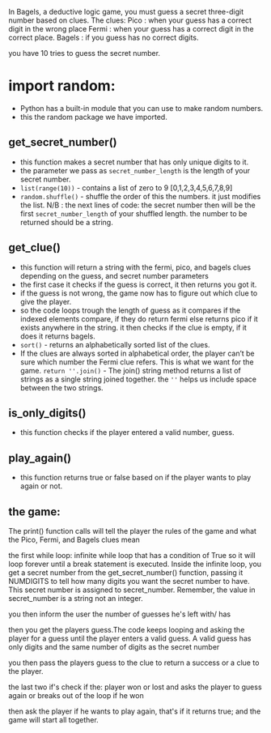 In Bagels, a deductive logic game, you
must guess a secret three-digit number
based on clues.
 The clues:
  Pico : when your guess has a correct digit in the wrong place
  Fermi : when your guess has a correct digit in the correct place.
  Bagels : if you guess has no correct digits.

you have 10 tries to guess the secret number.
# import random:
  - Python has a built-in module that you can use to make random numbers.
  - this the random package we have imported.
## get_secret_number() 
  - this function makes a secret number that has only unique digits to it.
  - the parameter we pass as `secret_number_length` is the length of your  secret number.
  - `list(range(10))` - contains a list of zero to 9 [0,1,2,3,4,5,6,7,8,9]
  - `random.shuffle()` - shuffle the order of this the numbers. it just modifies  the list.
N/B : the next lines of code:
  the secret number then will be the first `secret_number_length` of your shuffled length.
  the number to be returned should be a string.

## get_clue() 
  - this function will return a string with the fermi, pico, and bagels clues depending on the guess, and secret number parameters
  - the first case it checks if the guess is correct, it then returns you got it.
  - if the guess is not wrong, the game now has to figure out which clue to give the player.
  - so the code loops trough the length of guess as it compares if the indexed elements compare, if they do return fermi else returns pico if it exists anywhere in the string.
  it then checks if the clue is empty, if it does it returns bagels.
  - `sort()` - returns an alphabetically sorted list of the clues.
  - If the clues are always sorted in alphabetical order, the player can’t be sure which number the Fermi clue refers. This is what we want for the game.
  `return ''.join()` - The join() string method returns a list of strings as a single string joined together. the `''` helps us include space between the two strings.


## is_only_digits()
  - this function checks if the player entered a valid number, guess.
## play_again()
  - this function returns true or false based on if the player wants to play again or not.


## the game:
The print() function calls will tell the player the rules of the game and what the Pico, Fermi, and Bagels clues mean

the first while loop:
infinite while loop that has a condition of True so it will loop forever until a break statement is executed. Inside the infinite loop, you get a secret number from the get_secret_number() function, passing it NUMDIGITS to tell how many digits you want the secret number to have. This secret number is assigned to secret_number. Remember, the value in secret_number is a string not an integer.

you then inform the user the number of guesses he's left with/ has

then you get the players guess.The code keeps looping and asking the player for a guess until the player enters a valid guess. A valid guess has only digits and the same number of digits as the secret number

you then pass the players guess to the clue to return a success or a clue to the player.

the last two if's check if the:
player won or lost and asks the player to guess again or breaks out of the loop if he won

then ask the player if he wants to play again, that's if it returns true; and the game will start all together.
